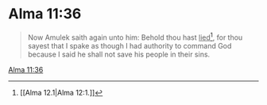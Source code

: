 # Alma 11:36

> Now Amulek saith again unto him: Behold thou hast <u>lied</u>[^a], for thou sayest that I spake as though I had authority to command God because I said he shall not save his people in their sins.

[Alma 11:36](https://www.churchofjesuschrist.org/study/scriptures/bofm/alma/11?lang=eng&id=p36#p36)


[^a]: [[Alma 12.1|Alma 12:1.]]
